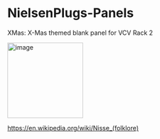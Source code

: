 # NielsenPlugs-Panels

XMas: X-Mas themed blank panel for VCV Rack 2

<img width="170" alt="image" src="https://user-images.githubusercontent.com/27916597/145705530-9587d4fd-bdf8-4f48-b607-cedf79cd4cd4.png">

https://en.wikipedia.org/wiki/Nisse_(folklore)
